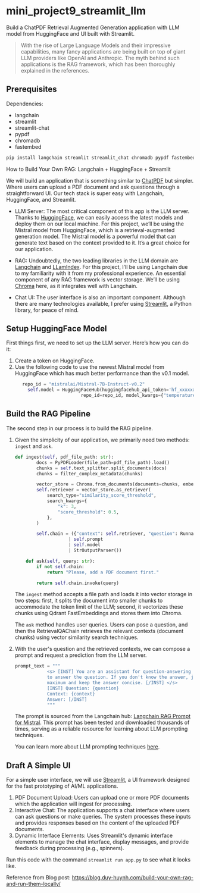 # mini_project9_streamlit_llm

Build a ChatPDF Retrieval Augmented Generation application with LLM model from HuggingFace and UI built with Streamlit.

> With the rise of Large Language Models and their impressive capabilities, many fancy applications are being built on top of giant LLM providers like OpenAI and Anthropic. The myth behind such applications is the RAG framework, which has been thoroughly explained in the references.

## Prerequisites
Dependencies:
- langchain
- streamlit
- streamlit-chat
- pypdf
- chromadb
- fastembed

```bash
pip install langchain streamlit streamlit_chat chromadb pypdf fastembed
```

How to Build Your Own RAG: Langchain + HuggingFace + Streamlit


We will build an application that is something similar to [ChatPDF](https://www.chatpdf.com/) but simpler. Where users can upload a PDF document and ask questions through a straightforward UI. Our tech stack is super easy with Langchain, HuggingFace, and Streamlit.


* LLM Server: The most critical component of this app is the LLM server. Thanks to [HuggingFace](https://huggingface.co/), we can easily access the latest models and deploy them on our local machine. For this project, we’ll be using the Mistral model from HuggingFace, which is a retrieval-augmented generation model. The Mistral model is a powerful model that can generate text based on the context provided to it. It’s a great choice for our application.

* RAG: Undoubtedly, the two leading libraries in the LLM domain are [Langchain](https://python.langchain.com/docs/get_started/introduction) and [LLamIndex](https://www.llamaindex.ai/). For this project, I’ll be using Langchain due to my familiarity with it from my professional experience. An essential component of any RAG framework is vector storage. We’ll be using [Chroma](https://github.com/chroma-core/chroma) here, as it integrates well with Langchain.


* Chat UI: The user interface is also an important component. Although there are many technologies available, I prefer using [Streamlit](https://streamlit.io), a Python library, for peace of mind.




## Setup HuggingFace Model
First things first, we need to set up the LLM server. Here’s how you can do it:
1. Create a token on HuggingFace.
2. Use the following code to use the newest Mistral model from HuggingFace which has much better performance than the v0.1 model. 
```python
      repo_id = "mistralai/Mistral-7B-Instruct-v0.2"
        self.model = HuggingFaceHub(huggingfacehub_api_token='hf_xxxxxxxxxx', 
                            repo_id=repo_id, model_kwargs={"temperature":0.8, "max_new_tokens":100})
```

## Build the RAG Pipeline
The second step in our process is to build the RAG pipeline.
1.  Given the simplicity of our application, we primarily need two methods: ```ingest``` and ```ask```.
    ```python
    def ingest(self, pdf_file_path: str):
            docs = PyPDFLoader(file_path=pdf_file_path).load()
            chunks = self.text_splitter.split_documents(docs)
            chunks = filter_complex_metadata(chunks)

            vector_store = Chroma.from_documents(documents=chunks, embedding=FastEmbedEmbeddings())
            self.retriever = vector_store.as_retriever(
                search_type="similarity_score_threshold",
                search_kwargs={
                    "k": 3,
                    "score_threshold": 0.5,
                },
            )

            self.chain = ({"context": self.retriever, "question": RunnablePassthrough()}
                        | self.prompt
                        | self.model
                        | StrOutputParser())

        def ask(self, query: str):
            if not self.chain:
                return "Please, add a PDF document first."

            return self.chain.invoke(query)
    ```

    The ```ingest``` method accepts a file path and loads it into vector storage in two steps: first, it splits the document into smaller chunks to accommodate the token limit of the LLM; second, it vectorizes these chunks using Qdrant FastEmbeddings and stores them into Chroma.


    The ```ask``` method handles user queries. Users can pose a question, and then the RetrievalQAChain retrieves the relevant contexts (document chunks) using vector similarity search techniques.


2. With the user's question and the retrieved contexts, we can compose a prompt and request a prediction from the LLM server.


    ```python
    prompt_text = """
                <s> [INST] You are an assistant for question-answering tasks. Use the following pieces of retrieved context 
                to answer the question. If you don't know the answer, just say that you don't know. Use three sentences
                maximum and keep the answer concise. [/INST] </s> 
                [INST] Question: {question} 
                Context: {context} 
                Answer: [/INST]
                """
    ```
            
    The prompt is sourced from the Langchain hub: [Langchain RAG Prompt for Mistral](https://smith.langchain.com/hub/rlm/rag-prompt-mistral). This prompt has been tested and downloaded thousands of times, serving as a reliable resource for learning about LLM prompting techniques.


    You can learn more about LLM prompting techniques [here](https://www.promptingguide.ai/).

## Draft A Simple UI

For a simple user interface, we will use [Streamlit](https://streamlit.io/), a UI framework designed for the fast prototyping of AI/ML applications.

1. PDF Document Upload: Users can upload one or more PDF documents which the application will ingest for processing.
2. Interactive Chat: The application supports a chat interface where users can ask questions or make queries. The system processes these inputs and provides responses based on the content of the uploaded PDF documents.
3. Dynamic Interface Elements: Uses Streamlit's dynamic interface elements to manage the chat interface, display messages, and provide feedback during processing (e.g., spinners).

Run this code with the command ```streamlit run app.py``` to see what it looks like.


Reference from Blog post: https://blog.duy-huynh.com/build-your-own-rag-and-run-them-locally/

